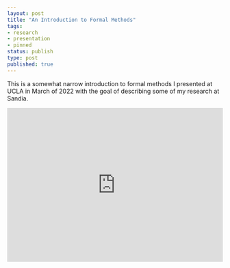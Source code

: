 ```yaml
---
layout: post
title: "An Introduction to Formal Methods"
tags:
- research
- presentation
- pinned
status: publish
type: post
published: true
---
```


This is a somewhat narrow introduction to formal methods I presented at UCLA in March of 2022 with the goal of describing some of my research at Sandia.


<p>
  <iframe width="100%" height="360" src="https://www.youtube.com/embed/dZIU2JhHYdg" title="YouTube video player" frameborder="0" allow="accelerometer; autoplay; clipboard-write; encrypted-media; gyroscope; picture-in-picture" allowfullscreen></iframe>
</p>
